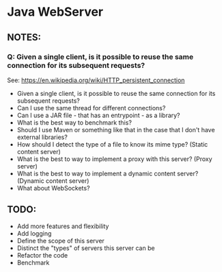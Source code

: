 # Java WebServer

## NOTES:

### Q: Given a single client, is it possible to reuse the same connection for its subsequent requests?
See: https://en.wikipedia.org/wiki/HTTP_persistent_connection

- Given a single client, is it possible to reuse the same connection for its subsequent requests?
- Can I use the same thread for different connections?
- Can I use a JAR file - that has an entrypoint - as a library?
- What is the best way to benchmark this?
- Should I use Maven or something like that in the case that I don't have external libraries?
- How should I detect the type of a file to know its mime type?  (Static content server)
- What is the best to way to implement a proxy with this server? (Proxy server)
- What is the best to way to implement a dynamic content server? (Dynamic content server)
- What about WebSockets?

## TODO:

- Add more features and flexibility
- Add logging
- Define the scope of this server
- Distinct the "types" of servers this server can be
- Refactor the code
- Benchmark